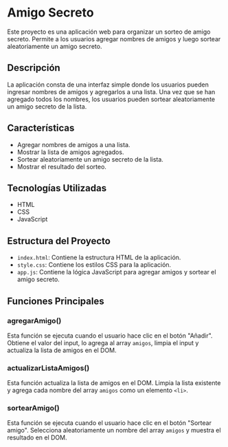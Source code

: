 # Amigo Secreto

Este proyecto es una aplicación web para organizar un sorteo de amigo secreto. Permite a los usuarios agregar nombres de amigos y luego sortear aleatoriamente un amigo secreto.

## Descripción

La aplicación consta de una interfaz simple donde los usuarios pueden ingresar nombres de amigos y agregarlos a una lista. Una vez que se han agregado todos los nombres, los usuarios pueden sortear aleatoriamente un amigo secreto de la lista.

## Características

- Agregar nombres de amigos a una lista.
- Mostrar la lista de amigos agregados.
- Sortear aleatoriamente un amigo secreto de la lista.
- Mostrar el resultado del sorteo.

## Tecnologías Utilizadas

- HTML
- CSS
- JavaScript

## Estructura del Proyecto

- `index.html`: Contiene la estructura HTML de la aplicación.
- `style.css`: Contiene los estilos CSS para la aplicación.
- `app.js`: Contiene la lógica JavaScript para agregar amigos y sortear el amigo secreto.

## Funciones Principales

### agregarAmigo()

Esta función se ejecuta cuando el usuario hace clic en el botón "Añadir". Obtiene el valor del input, lo agrega al array `amigos`, limpia el input y actualiza la lista de amigos en el DOM.

### actualizarListaAmigos()

Esta función actualiza la lista de amigos en el DOM. Limpia la lista existente y agrega cada nombre del array `amigos` como un elemento `<li>`.

### sortearAmigo()

Esta función se ejecuta cuando el usuario hace clic en el botón "Sortear amigo". Selecciona aleatoriamente un nombre del array `amigos` y muestra el resultado en el DOM.
